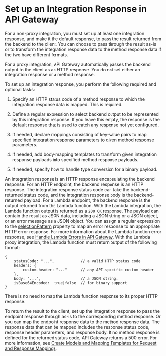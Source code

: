 # Set up an Integration Response in API Gateway<a name="api-gateway-integration-settings-integration-response"></a>

 For a non\-proxy integration, you must set up at least one integration response, and make it the default response, to pass the result returned from the backend to the client\. You can choose to pass through the result as\-is or to transform the integration response data to the method response data if the two have different formats\. 

For a proxy integration, API Gateway automatically passes the backend output to the client as an HTTP response\. You do not set either an integration response or a method response\.

To set up an integration response, you perform the following required and optional tasks:

1.  Specify an HTTP status code of a method response to which the integration response data is mapped\. This is required\.

1.  Define a regular expression to select backend output to be represented by this integration response\. If you leave this empty, the response is the default response that is used to catch any response not yet configured\.

1.  If needed, declare mappings consisting of key\-value pairs to map specified integration response parameters to given method response parameters\.

1. If needed, add body\-mapping templates to transform given integration response payloads into specified method response payloads\.

1.  If needed, specify how to handle type conversion for a binary payload\.

An integration response is an HTTP response encapsulating the backend response\. For an HTTP endpoint, the backend response is an HTTP response\. The integration response status code can take the backend\-returned status code, and the integration response body is the backend\-returned payload\. For a Lambda endpoint, the backend response is the output returned from the Lambda function\. With the Lambda integration, the Lambda function output is returned as a `200 OK` response\. The payload can contain the result as JSON data, including a JSON string or a JSON object, or an error message as a JSON object\. You can assign a regular expression to the [selectionPattern](https://docs.aws.amazon.com/apigateway/api-reference/resource/integration-response/#selectionPattern) property to map an error response to an appropriate HTTP error response\. For more information about the Lambda function error response, see [Handle Lambda Errors in API Gateway](handle-errors-in-lambda-integration.md)\. With the Lambda proxy integration, the Lambda function must return output of the following format:

```
{
    statusCode: "...",            // a valid HTTP status code
    headers: { 
        custom-header: "..."      // any API-specific custom header
    },
    body: "...",                  // a JSON string.
    isBase64Encoded:  true|false  // for binary support
}
```

There is no need to map the Lambda function response to its proper HTTP response\.

To return the result to the client, set up the integration response to pass the endpoint response through as\-is to the corresponding method response\. Or you can map the endpoint response data to the method response data\. The response data that can be mapped includes the response status code, response header parameters, and response body\. If no method response is defined for the returned status code, API Gateway returns a 500 error\. For more information, see [Create Models and Mapping Templates for Request and Response Mappings](models-mappings.md)\.
